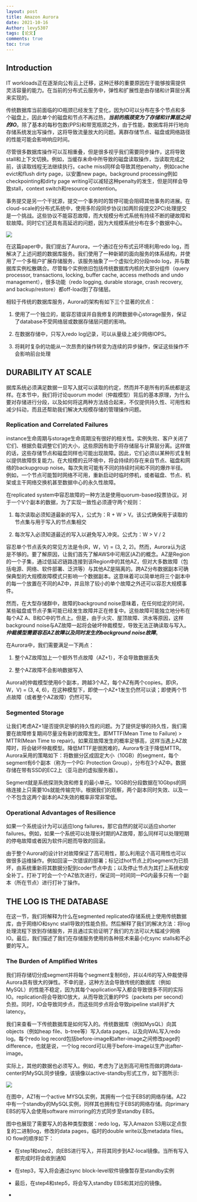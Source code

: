 ```yaml
---
layout: post
title: Amazon Aurora
date: 2021-10-16
Author: levy5307
tags: [论文]
comments: true
toc: true
---
```


## Introduction

IT workloads正在逐渐向公有云上迁移，这种迁移的重要原因在于能够按需提供灵活容量的能力。在当前的分布式云服务中，弹性和扩展性是由存储和计算层分离来实现的。

传统数据库当前面临的IO瓶颈已经发生了变化，因为IO可以分布在多个节点和多个磁盘上，因此单个的磁盘和节点不再过热，***当前的瓶颈变为了存储和计算层之间的IO***。除了基本的每秒包数(PPS)和带宽瓶颈之外，由于性能，数据库将并行地向存储系统发出写操作，这将导致流量放大的问题。离群存储节点、磁盘或网络路径的性能可能会影响响应时间。

尽管很多数据库操作可以互相重叠，但是很多视乎我们需要同步操作，这将导致stall和上下文切换。例如，当缓存未命中所导致的磁盘读取操作，当读取完成之前，该读取线程无法继续执行。cache miss同样会导致其他penalty，例如cache evict和flush dirty page，以安置new page。background processing例如checkpointing和dirty page writing可以减轻这种penalty的发生，但是同样会导致stall，context switch和resource contention。

事务提交是另一个干扰源，提交一个事务时的暂停可能会阻碍其他事务的进展。在cloud-scale的分布式系统中，使用多阶段同步协议(如两阶段提交2PC)处理提交是一个挑战。这些协议不能容忍故障，而大规模分布式系统有持续不断的硬故障和软故障。同时它们还具有高延迟的问题，因为大规模系统分布在多个数据中心。

![](../images/aurora-figure1.jpg)

在这篇paper中，我们提出了Aurora，一个通过在分布式云环境利用redo log，而解决了上述问题的数据库服务。我们使用了一种新颖的面向服务的体系结构，并使用了一个多租户扩展存储服务，该服务抽象了一个虚拟化的分段redo log，并与数据库实例松散耦合。尽管每个实例依旧包括传统数据库内核的大部分组件（query processor, transactions, locking, buffer cache, access methods and undo management），很多功能（redo logging, durable storage, crash recovery, and backup/restore）都off-load到了存储层。

相较于传统的数据库服务，Aurora的架构有如下三个显著的优点：

1. 使用了一个独立的，能容忍错误并自我修复的跨数据中心storage服务，保证了database不受网络层或数据存储层问题的影响。

2. 在数据存储中，只写入redo log记录，可以从量级上减少网络IOPS。

3. 将耗时复杂的功能从一次昂贵的操作转变为连续的异步操作，保证这些操作不会影响前台处理

## DURABILITY AT SCALE

据库系统必须满足数据一旦写入就可以读取的约定，然而并不是所有的系统都是这样。在本节中，我们将讨论quorum model（仲裁模型）背后的基本原理，为什么要对存储进行分段，以及如何将这两种方法结合起来，不仅提供持久性、可用性和减少抖动，而且还帮助我们解决大规模存储的管理操作问题。

### Replication and Correlated Failures

instance生命周期与storage生命周期没有很好的相关性。实例失败、客户关闭了它们、根据负载调整它们的大小，这些原因有助于将存储层与计算层分离。这样做的话，这些存储节点和磁盘同样也可能出现故障。因此，它们必须以某种形式复制以提供故障恢复能力。在大规模的云环境中，将会持续的存在来自节点、磁盘和网络的backupgroup noise。每次失败可能有不同的持续时间和不同的爆炸半径。例如，一个节点可能暂时网络不可用，重新启动时临时停机，或者磁盘、节点、机架或主干网络交换机甚至数据中心的永久性故障。

在replicated system中容忍故障的一种方法是使用quorum-based投票协议。对于一个V个副本的数据，为了实现一致性必须遵守两个规则：

1. 每次读取必须知道最新的写入，公式为：R + W > V。该公式确保用于读取的节点集与用于写入的节点集相交

2. 每次写入必须知道最近的写入以避免写入冲突。公式为：W > V / 2

容忍单个节点丢失的常见方法是令(R，W，V) = (3, 2, 2)。然而，Aurora认为这是不够的。要了解原因，让我们首先了解AWS中可用区(AZ)的概念。AZ是Region的一个子集，通过低延迟链路连接到该Region中的其他AZ，但对大多数故障（包括电源、网络、软件部署、泛洪等）与其他AZ是隔离的。跨AZ分布数据副本可确保典型的大规模故障模式只影响一个数据副本。这意味着可以简单地将三个副本中的每一个放置在不同的AZ中，并且除了较小的单个故障之外还可以容忍大规模事件。

然而，在大型存储群中，故障的background noise意味着，在任何给定的时间，某些磁盘或节点子集可能已经发生故障并正在修复中。这些故障可能独立地分布在每个AZ A、B和C中的节点上。但是，由于火灾、屋顶故障、洪水等原因，这样background noise与AZ故障一起将会破坏仲裁模型，导致无法正确读取与写入。***仲裁模型需要容忍AZ故障以及同时发生的background noise故障***。

在Aurora中，我们需要满足一下两点：

1. 整个AZ故障加上一个额外节点故障（AZ+1），不会导致数据丢失

2. 整个AZ故障不会影响数据写入

Aurora的仲裁模型使用6个副本，跨越3个AZ，每个AZ有两个copies。即(R，W，V) = (3, 4, 6)，在这种模型下，即使一个AZ+1发生仍然可以读；即使两个节点故障（或者整个AZ故障）仍然可写。

### Segmented Storage

让我们考虑AZ+1是否提供足够的持久性的问题。为了提供足够的持久性，我们需要在故障修复期间尽量没有新的故障发生。即MTTF(Mean Time to Failure) > MTTR(Mean Time to repair)。如果双故障发生的概率足够高，这样当遇上AZ故障时，将会破坏仲裁模型。降低MTTF是很困难的，Aurora专注于降低MTTR。Aurora采用的策略如下：将数据分区成固定大小（10GB）的segment，每个segment有6个副本（称为一个PG: Protection Group），分布在3个AZ中。数据存储在带有SSD的EC2上（亚马逊的虚拟服务器）。

Segment就是系统探测失效和修复的最小单元。10GB的分段数据在10Gbps的网络连接上只需要10s就能传输完毕。根据我们的观察，两个副本同时失效、以及一个不包含这两个副本的AZ失效的概率非常非常低。

### Operational Advantages of Resilience

如果一个系统设计为可以适应long failures，那它自然的就可以适应shorter failures。例如，如果一个系统可以处理长时期的AZ故障，那么同样可以处理短期的停电故障或者因为软件问题而导致的回滚。

由于整个Aurora的设计针对故障保证了高可用性，那么利用这个高可用性也可以做很多运维操作。例如回滚一次错误的部署；标记过hot节点上的segment为已损坏，由系统重新将其数据分配到coder节点中去；以及停止节点为其打上系统和安全补丁。打补丁时会一个个AZ依次进行，保证同一时间同一PG内最多只有一个副本（所在节点）进行打补丁操作。

## THE LOG IS THE DATABASE

在这一节，我们将解释为什么在segmented replicated存储系统上使用传统数据库，由于网络IO和sync stall导致的性能负担。然后解释了我们的解决方法：将log处理流程下放到存储服务，并且通过实验证明了我们的方法可以大幅减少网络IO。最后，我们描述了我们在存储服务使用的各种技术来最小化sync stalls和不必要的写入。

### The Burden of Amplified Writes

我们将存储切分成segment并将每个segment复制6份，并以4/6的写入仲裁使得Aurora具有很大的弹性。不幸的是，这种方法会导致传统的数据库（例如MySQL）的性能不稳定，因为其每个application写入都会导致很多不同的实际IO。replication将会导致IO放大，从而导致沉重的PPS（packets per second）负担。同时，IO会导致同步点，而这些同步点将会导致pipeline stall并扩大latency。

我们来查看一下传统数据库是如何写入的。传统数据库（例如MysQL）向其objects（例如heap file、b-tree等）写入data pages，以及向WAL写入redo log。每个redo log record包括before-image和after-image之间修改page的difference，也就是说，一个log record可以用于before-image以生产出after-image。

实际上，其他的数据也必须写入。例如，考虑为了达到高可用性而做的跨data-center的MySQL同步镜像，该镜像以active-standby形式工作，如下图所示:

![](../images/mysql-mirror.jpg)

在图中，AZ1有一个active MYSQL实例，其拥有一个位于EBS的网络存储。AZ2中有一个standby的MySQL实例，同样其也拥有位于EBS的网络存储。向primary EBS的写入会使用software mirroring的方式同步至standby EBS。

图中也展现了需要写入的各种类型数据：redo log，写入Amazon S3用以定点恢复的二进制log，修改的data pages，临时的double write以及metadata files。IO flow的顺序如下：

- 在step1和step2，向EBS进行写入，并将其同步到AZ-local镜像。当所有写入都完成时将会收到通知

- 在step3，写入将会通过sync block-level软件镜像暂存至standby实例

- 最后，在step4和step5，将会写入standby EBS和其对应的镜像。

- 
